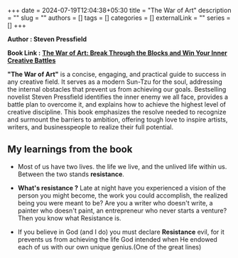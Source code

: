 +++ 
date = 2024-07-19T12:04:38+05:30
title = "The War of Art"
description = ""
slug = ""
authors = []
tags = []
categories = []
externalLink = ""
series = []
+++

**Author : Steven Pressfield**

**Book Link :** [**The War of Art: Break Through the Blocks and Win Your Inner Creative Battles**](https://www.goodreads.com/book/show/156636123-the-war-of-art)

**"The War of Art"** is a concise, engaging, and practical guide to success in any creative field. It serves as a modern Sun-Tzu for the soul, addressing the internal obstacles that prevent us from achieving our goals. Bestselling novelist Steven Pressfield identifies the inner enemy we all face, provides a battle plan to overcome it, and explains how to achieve the highest level of creative discipline. This book emphasizes the resolve needed to recognize and surmount the barriers to ambition, offering tough love to inspire artists, writers, and businesspeople to realize their full potential.

## My learnings from the book 

- Most of us have two lives. the life we live, and the unlived life within us. 
Between the two stands **resistance**.

- **What's resistance ?** Late at night have you experienced a vision of the person you might become, the work you could accomplish, the realized being you were meant to be? Are you a writer who doesn't write, a painter who doesn't paint, an entrepreneur who never starts a venture? Then you know what Resistance is.

- If you believe in God (and I do) you must declare **Resistance** evil, for it prevents us from achieving the life God intended when He endowed each of us with our own unique genius.(One of the great lines)
